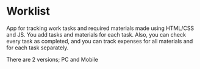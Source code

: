 # Worklist
App for tracking work tasks and required materials made using HTML/CSS and JS. You add tasks and materials for each task. Also, you can check every task as completed, and you can track expenses for all materials and for each task separately.

There are 2 versions; PC and Mobile
